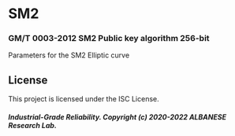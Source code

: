 # SM2
### GM/T 0003-2012 SM2 Public key algorithm 256-bit
Parameters for the SM2 Elliptic curve 

## License

This project is licensed under the ISC License.

##### Industrial-Grade Reliability. Copyright (c) 2020-2022 ALBANESE Research Lab.
